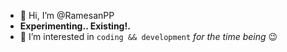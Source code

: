 - 👋 Hi, I’m @RamesanPP
- **Experimenting.. Existing!.**
- 👀 I’m interested in `coding && development`   *for the time being* 😉
